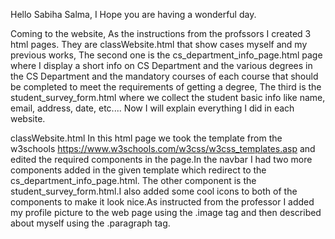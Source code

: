 Hello Sabiha Salma, 
I Hope you are having a wonderful day. 

Coming to the website, As the instructions from the profssors I created 3 html pages. They are 
classWebsite.html that show cases myself and my previous works, The second one is the cs_department_info_page.html page where I display a short info on CS Department and the various degrees in the CS Department and the mandatory courses of each course that should be completed to meet the requirements of getting a degree, The third is the student_survey_form.html where we collect the student basic info like name, email, address, date, etc.... Now I will explain everything I did in each website.

classWebsite.html
In this html page we took the template from the w3schools https://www.w3schools.com/w3css/w3css_templates.asp and edited the required components in the page.In the navbar I had two more components added in the given template which redirect to the cs_department_info_page.html. The other component is the student_survey_form.html.I also added some cool icons to both of the components to make it look nice.As instructed from the professor I added my profile picture to the web page using the .image tag and then described about myself using the .paragraph tag. 
